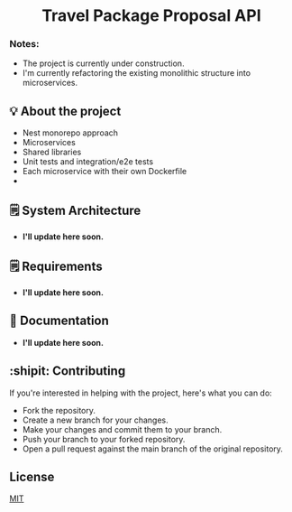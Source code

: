 <h1 style="text-align: center;">Travel Package Proposal API </h1>

### Notes: 
- The project is currently under construction.
- I'm currently refactoring the existing monolithic structure into microservices.

## :bulb: About the project

- Nest monorepo approach
- Microservices
- Shared libraries
- Unit tests and integration/e2e tests
- Each microservice with their own Dockerfile
- 

## :spiral_notepad: System Architecture

- **I'll update here soon.**

## :spiral_notepad: Requirements

- **I'll update here soon.**

## :page_facing_up: Documentation

- **I'll update here soon.**

## :shipit: Contributing

If you're interested in helping with the project, here's what you can do:

- Fork the repository.
- Create a new branch for your changes.
- Make your changes and commit them to your branch.
- Push your branch to your forked repository.
- Open a pull request against the main branch of the original repository.

## License

[MIT](https://choosealicense.com/licenses/mit/)
